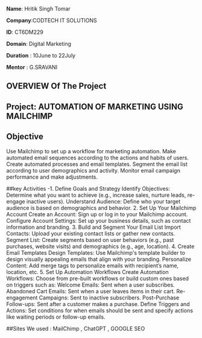 **Name**: Hritik Singh Tomar

**Company**:CODTECH IT SOLUTIONS

**ID**: CT6DM229

**Domain**: Digital Marketing

**Duration** : 10June to 22July

**Mentor** : G.SRAVANI


## OVERVIEW Of The Project 

## Project: AUTOMATION OF MARKETING USING MAILCHIMP

## Objective
Use Mailchimp to set up a workflow for marketing automation. Make automated email sequences according to the actions and habits of users.
Create automated processes and email templates. Segment the email list according to user demographics and activity. Monitor email campaign performance and make adjustments.

##key Activities
-1. Define Goals and Strategy
Identify Objectives: Determine what you want to achieve (e.g., increase sales, nurture leads, re-engage inactive users).
Understand Audience: Define who your target audience is based on demographics and behavior.
2. Set Up Your Mailchimp Account
Create an Account: Sign up or log in to your Mailchimp account.
Configure Account Settings: Set up your business details, such as contact information and branding.
3. Build and Segment Your Email List
Import Contacts: Upload your existing contact lists or gather new contacts.
Segment List: Create segments based on user behaviors (e.g., past purchases, website visits) and demographics (e.g., age, location).
4. Create Email Templates
Design Templates: Use Mailchimp's template builder to design visually appealing emails that align with your branding.
Personalize Content: Add merge tags to personalize emails with recipient’s name, location, etc.
5. Set Up Automation Workflows
Create Automation Workflows: Choose from pre-built workflows or build custom ones based on triggers such as:
Welcome Emails: Sent when a user subscribes.
Abandoned Cart Emails: Sent when a user leaves items in their cart.
Re-engagement Campaigns: Sent to inactive subscribers.
Post-Purchase Follow-ups: Sent after a customer makes a purchase.
Define Triggers and Actions: Set conditions for when emails should be sent and specify actions like waiting periods or follow-up emails.

##Sites We used : MailChimp , ChatGPT , GOOGLE SEO
